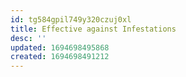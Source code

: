 ```yaml
---
id: tg584gpil749y320czuj0xl
title: Effective against Infestations
desc: ''
updated: 1694698495868
created: 1694698491212
---
```


